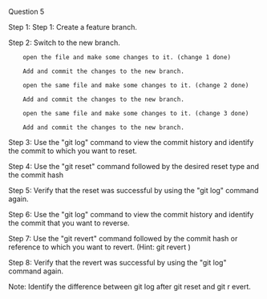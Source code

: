 Question 5

Step 1: Step 1: Create a feature branch.

Step 2: Switch to the new branch.

		open the file and make some changes to it. (change 1 done)

		Add and commit the changes to the new branch. 

		open the same file and make some changes to it. (change 2 done)

		Add and commit the changes to the new branch.

		open the same file and make some changes to it. (change 3 done)

		Add and commit the changes to the new branch.

Step 3: Use the "git log" command to view the commit history and identify the commit to which you want to reset.

Step 4: Use the "git reset" command followed by the desired reset type and the commit hash

Step 5: Verify that the reset was successful by using the "git log" command again. 

Step 6: Use the "git log" command to view the commit history and identify the commit that you want to reverse.

Step 7: Use the "git revert" command followed by the commit hash or reference to which you want to revert. (Hint: git revert <commit hash>)

Step 8: Verify that the revert was successful by using the "git log" command again.

Note: Identify the difference between git log after git reset and git r evert.

